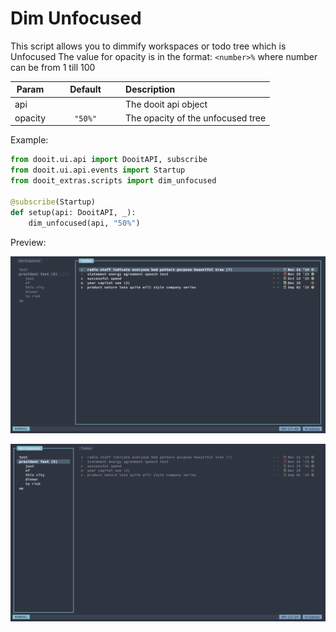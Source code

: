 # Dim Unfocused

This script allows you to dimmify workspaces or todo tree which is Unfocused
The value for opacity is in the format: `<number>%` where number can be from 1 till 100

| Param|<div style="width: 100px">Default</div> |Description|
| ------------- | :----------------:  | :----------------------------------------------------------------------------------------|
| api           |                     | The dooit api object                                                                     |
| opacity       |  `"50%"`            | The opacity of the unfocused tree                                                        |

Example:

```py
from dooit.ui.api import DooitAPI, subscribe
from dooit.ui.api.events import Startup
from dooit_extras.scripts import dim_unfocused

@subscribe(Startup)
def setup(api: DooitAPI, _):
    dim_unfocused(api, "50%")
```

Preview:

![Dim Unfocused Workspaces](./previews/dim_unfocused_workspaces.png)

![Dim Unfocused Todos](./previews/dim_unfocused_todos.png)
